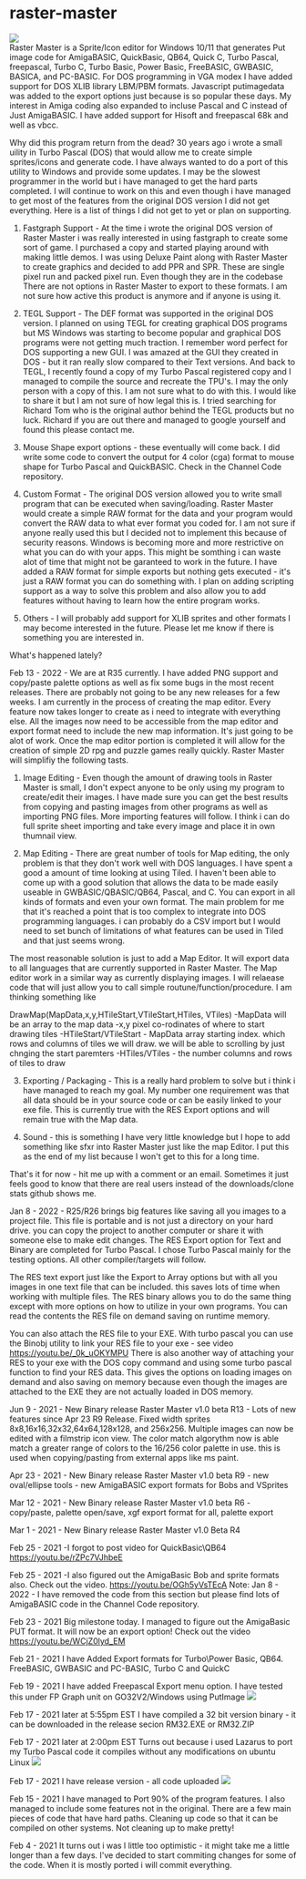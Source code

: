 # raster-master
![](https://github.com/nickshardware/raster-master/wiki/images/rm55.png)  
Raster Master is a Sprite/Icon editor for Windows 10/11 that generates Put image code for AmigaBASIC, QuickBasic, QB64, Quick C, Turbo Pascal, freepascal, Turbo C, Turbo Basic, Power Basic, FreeBASIC, GWBASIC, BASICA, and PC-BASIC. For DOS programming in VGA modex I have added support for DOS XLIB library LBM/PBM formats. Javascript putimagedata was added to the export options just because is so popular these days. My interest in Amiga coding also expanded to incluse Pascal and C instead of Just AmigaBASIC. I have added support for Hisoft and freepascal 68k and well as vbcc. 

Why did this program return from the dead?
30 years ago i wrote a small uility in Turbo Pascal (DOS) that would allow me to create simple sprites/icons and generate code. I have always wanted to do a port of this utility to Windows and provide some updates. I may be the slowest programmer in the world but i have managed to get the hard parts completed. I will continue to work on this and even though i have managed to get most of the features from the original DOS version I did not get everything. Here is a list of things I did not get to yet or plan on supporting.

1. Fastgraph Support - At the time i wrote the original DOS version of Raster Master i was really interested in using fastgraph to create some sort of game. I purchased a copy and started playing around with making little demos. I was using Deluxe Paint along with Raster Master to create graphics and decided to add PPR and SPR. These are single pixel run and packed pixel run. Even though they are in the codebase There are not options in Raster Master to export to these formats. I am not sure how active this product is anymore and if anyone is using it.

2.  TEGL Support - The DEF format was supported in the original DOS version. I planned on using TEGL for creating graphical DOS programs but MS Windows was starting to become popular and graphical DOS programs were not getting much traction. I remember word perfect for DOS supporting a new GUI. I was amazed at the GUI they created in DOS - but it ran really slow compared to their Text versions.  And back to TEGL, I recently found a copy of my Turbo Pascal registered copy and I managed to compile the source and recreate the TPU's. I may the only person with a copy of this. I am not sure what to do with this. I would like to share it but I am not sure of how legal this is. I tried searching for Richard Tom who is the original author behind the TEGL products but no luck. Richard if you are out there and managed to google yourself and found this please contact me.

3. Mouse Shape export options - these eventually will come back. I did write some code to convert the output for 4 color (cga) format to mouse shape for Turbo Pascal and QuickBASIC. Check in the Channel Code repository.

4. Custom Format - The original DOS version allowed you to write small program that can be executed when saving/loading. Raster Master would create a simple RAW format for the data and your program would convert the RAW data to what ever format you coded for. I am not sure if anyone really used this but I decided not to implement this because of security reasons. Windows is becoming more and more restrictive on what you can do with your apps. This might be somthing i can waste alot of time that might not be garanteed to work in the future. I have added a RAW format for simple exports but nothing gets executed - it's just a RAW format you can do something with. I plan on adding scripting support as a way to solve this problem and also allow you to add features without having to learn how the entire program works.

5. Others - I will probably add support for XLIB sprites and other formats I may become interested in the future. Please let me know if there is something you are interested in.


What's happened lately?

Feb 13 - 2022 - We are at R35 currently. I have added PNG support and copy/paste palette options as well as fix some bugs in the most recent releases. There are probably not going to be any new releases for a few weeks. I am currently in the process of creating the map editor. Every feature now takes longer to create as i need to integrate with everything else. All the images now need to be accessible from the map editor and export format need to include the new map information. It's just going to be alot of work. Once the map editor portion is completed it will allow for the creation of simple 2D rpg and puzzle games really quickly. Raster Master will simplifiy the following tasts.

1. Image Editing - Even though the amount of drawing tools in Raster Master is small,  I don't expect anyone to be only using my program to create/edit their images. I have made sure you can get the best results from copying and pasting images from other programs as well as importing PNG files. More importing features will follow. I think i can do full sprite sheet importing and take every image and place it in own thumnail view.

2. Map Editing - There are great number of tools for Map editing, the only problem is that they don't work well with DOS languages. I have spent a good a amount of time looking at using Tiled.  I haven't been able to come up with a good solution that allows the data to be made easily useable in GWBASIC/QBASIC/QB64, Pascal, and C. You can export in all kinds of formats and even your own format. The main problem for me that it's reached a point that is too complex to integrate into DOS programming languages. i can probably do a CSV import but I would need to set bunch of limitations of what features can be used in Tiled and that just seems wrong.

The most reasonable solution is just to add a Map Editor. It will export data to all languages that are currently supported in Raster
Master. The Map editor work in a similar way as currently displaying images. I will relaease code that will just allow you to call simple routune/function/procedure. I am thinking something like

DrawMap(MapData,x,y,HTileStart,VTileStart,HTiles, VTiles)
-MapData will be an array to the map data
-x,y pixel co-rodinates of where to start drawing tiles
-HTileStart/VTileStart - MapData array starting index. which rows and columns of tiles we will draw. we will be able to scrolling by just chnging the start paremters
-HTiles/VTiles - the number columns and rows of tiles to draw

3. Exporting / Packaging  - This is a really hard problem to solve but i think i have managed to reach my goal. My number one requirement was that all data should be in your source code or can be easily linked to your exe file. This is currently true with the RES Export options and will remain true with the Map data.

4. Sound - this is something I have very little knowledge but I hope to add something like sfxr into Raster Master just like the map Editor. I put this as the end of my list because I won't get to this for a long time.

That's it for now - hit me up with a comment or an email. Sometimes it just feels good to know that there are real users instead of the  downloads/clone stats github shows me.



Jan 8 - 2022 - R25/R26 brings big features like saving all you images to a project file. This file is portable and is not just a directory on your hard drive. you can copy the project to another computer or share it with someone else to make edit changes.
The RES Export option for Text and Binary are completed for Turbo Pascal. I chose Turbo Pascal mainly for the testing options. All 
other compiler/targets will follow. 

The RES text export just like the Export to Array options but with all you images in one text file that can be included. this saves lots of time when working with multiple files. The RES binary allows you to do the same thing except with more options on how to utilize in your own programs. You can read the contents the RES file on demand saving on runtime memory. 

You can also attach the RES file to your EXE. With turbo pascal you can use the Binobj utility to link your RES file to your exe - see video https://youtu.be/_0k_uOKYMPU  There is also another way of attaching your RES to your exe with the DOS copy command and using some turbo pascal function to find your RES data. This gives the options on loading images on demand and also saving on memory because even though the images are attached to the EXE they are not actually loaded in DOS memory.

Jun 9 - 2021 - New Binary release Raster Master v1.0 beta R13 - Lots of new features since Apr 23 R9 Release. Fixed width sprites 8x8,16x16,32x32,64x64,128x128, and 256x256.
Multiple images can now be edited with a filmstrip icon view. The color match algorythm now is able match a greater range of colors to the 16/256 color palette in use. this is used when copying/pasting from external apps like ms paint.

Apr 23 - 2021 - New Binary release Raster Master v1.0 beta R9 - new oval/ellipse tools - new AmigaBASIC export formats for Bobs and VSprites

Mar 12 - 2021 - New Binary release Raster Master v1.0 beta R6 - copy/paste, palette open/save, xgf export format for all, palette export

Mar 1 - 2021 - New Binary release Raster Master v1.0 Beta R4

Feb 25 - 2021 -I forgot to post video for QuickBasic\QB64 https://youtu.be/rZPc7VJhbeE

Feb 25 - 2021 -I also figured out the AmigaBasic Bob and sprite formats also. Check out the video.
https://youtu.be/OGh5yVsTEcA   Note: Jan 8 - 2022 - I have removed the code from this section but please find lots of AmigaBASIC code in the Channel Code repository.

Feb 23 - 2021
Big milestone today. I managed to figure out the AmigaBasic PUT format. It will now be an export option!
Check out the video https://youtu.be/WCjZ0lyd_EM

Feb 21 - 2021
I have Added Export formats for Turbo\Power Basic, QB64. FreeBASIC, GWBASIC and PC-BASIC, Turbo C and QuickC

Feb 19 - 2021
I have added Freepascal Export menu option. I have tested this under FP Graph unit on GO32V2/Windows using PutImage 
![](https://github.com/nickshardware/raster-master/wiki/images/rmfp.png)

Feb 17 - 2021 later at 5:55pm EST
I have compiled a 32 bit version binary - it can be downloaded in the release secion RM32.EXE or RM32.ZIP

Feb 17 - 2021 later at 2:00pm EST
Turns out because i used Lazarus to port my Turbo Pascal code it compiles without any modifications on ubuntu Linux
![](https://github.com/nickshardware/raster-master/wiki/images/rmlinux.png)

Feb 17 - 2021
I have release version - all code uploaded
![](https://github.com/nickshardware/raster-master/wiki/images/RM.PNG)

Feb 15 - 2021
I have managed to Port 90% of the program features. I also managed to include some features not in the original. There are a few main pieces of code that have hard paths. Cleaning up code so that it can be compiled on other systems. Not cleaning up to make pretty!

Feb 4 - 2021
It turns out i was l little too optimistic - it might take me a little longer than a few days. I've decided to start commiting changes for some of the code. When it is mostly ported i will commit everything.













